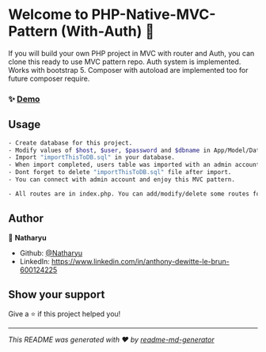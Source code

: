 # Welcome to PHP-Native-MVC-Pattern (With-Auth) 👋

If you will build your own PHP project in MVC with router and Auth, you can clone this ready to use MVC pattern repo.
Auth system is implemented. Works with bootstrap 5.
Composer with autoload are implemented too for future composer require.

### ✨ [Demo](https://native-php-mvc-auth.dew-dev.fr)

## Usage

```sh
- Create database for this project.
- Modify values of $host, $user, $password and $dbname in App/Model/Database.php
- Import "importThisToDB.sql" in your database.
- When import completed, users table was imported with an admin account (username: admin | password: admin)
- Dont forget to delete "importThisToDB.sql" file after import.
- You can connect with admin account and enjoy this MVC pattern.
```

```sh
- All routes are in index.php. You can add/modify/delete some routes for your confort.
```

## Author

👤 **Natharyu**

- Github: [@Natharyu](https://github.com/Natharyu)
- LinkedIn: https://www.linkedin.com/in/anthony-dewitte-le-brun-600124225

## Show your support

Give a ⭐️ if this project helped you!

---

_This README was generated with ❤️ by [readme-md-generator](https://github.com/kefranabg/readme-md-generator)_
